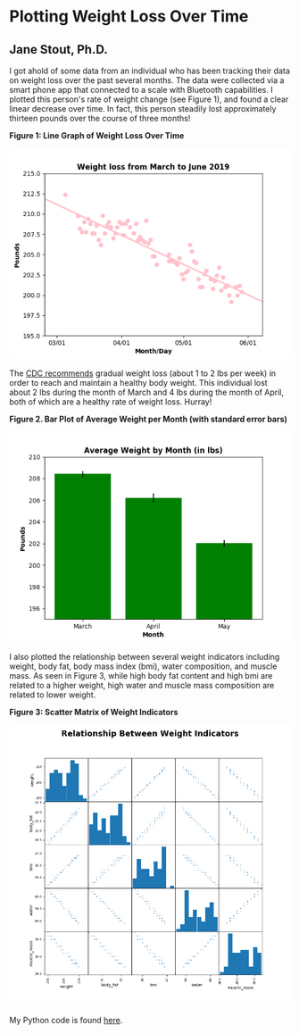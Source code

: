 # **Plotting Weight Loss Over Time**
## Jane Stout, Ph.D.

I got ahold of some data from an individual who has been tracking their data on weight loss over the past several months. The data were collected via a smart phone app that connected to a scale with Bluetooth capabilities. I plotted this person's rate of weight change (see Figure 1), and found a clear linear decrease over time. In fact, this person steadily lost approximately thirteen pounds over the course of three months!

**Figure 1: Line Graph of Weight Loss Over Time**

![Figure 1](weight_loss_line1.png)

The [CDC recommends] gradual weight loss (about 1 to 2 lbs per week) in order to reach and maintain a healthy body weight. This individual lost about 2 lbs during the month of March and 4 lbs during the month of April, both of which are a healthy rate of weight loss. Hurray!

**Figure 2. Bar Plot of Average Weight per Month (with standard error bars)**

![Figure 2](weight_loss_bar.png)

I also plotted the relationship between several weight indicators including weight, body fat, body mass index (bmi), water composition, and muscle mass. As seen in Figure 3, while high body fat content and high bmi are related to a higher weight, high water and muscle mass composition are related to lower weight.

**Figure 3: Scatter Matrix of Weight Indicators**

![Figure 3](weight_loss_scatter_matrix.png)

My Python code is found [here].

[CDC recommends]: https://www.cdc.gov/healthyweight/losing_weight/index.html

[here]: weight_loss.py

